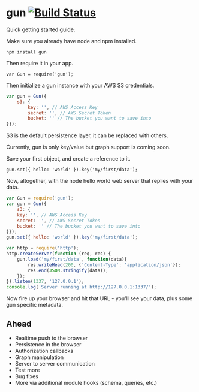 gun [![Build Status](https://travis-ci.org/amark/gun.svg?branch=master)](https://travis-ci.org/amark/gun)
===

Quick getting started guide.

Make sure you already have node and npm installed.

`npm install gun`

Then require it in your app.

`var Gun = require('gun');`

Then initialize a gun instance with your AWS S3 credentials.

```JavaScript
var gun = Gun({
	s3: {
		key: '', // AWS Access Key
		secret: '', // AWS Secret Token
		bucket: '' // The bucket you want to save into
}});
```

S3 is the default persistence layer, it can be replaced with others.

Currently, gun is only key/value but graph support is coming soon.

Save your first object, and create a reference to it.

`gun.set({ hello: 'world' }).key('my/first/data');`

Now, altogether, with the node hello world web server that replies with your data.

```JavaScript
var Gun = require('gun');
var gun = Gun({
	s3: {
  	key: '', // AWS Access Key
  	secret: '', // AWS Secret Token
  	bucket: '' // The bucket you want to save into
}});
gun.set({ hello: 'world' }).key('my/first/data');

var http = require('http');
http.createServer(function (req, res) {
	gun.load('my/first/data', function(data){
		res.writeHead(200, {'Content-Type': 'application/json'});
		res.end(JSON.stringify(data));
	});
}).listen(1337, '127.0.0.1');
console.log('Server running at http://127.0.0.1:1337/');
```

Now fire up your browser and hit that URL - you'll see your data, plus some gun specific metadata.

## Ahead
- Realtime push to the browser
- Persistence in the browser
- Authorization callbacks
- Graph manipulation
- Server to server communication
- Test more
- Bug fixes
- More via additional module hooks (schema, queries, etc.)
